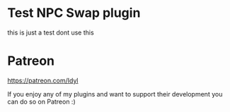 # Test NPC Swap plugin
this is just a test dont use this

# Patreon
https://patreon.com/Idyl

If you enjoy any of my plugins and want to support their development you can do so on Patreon :)
